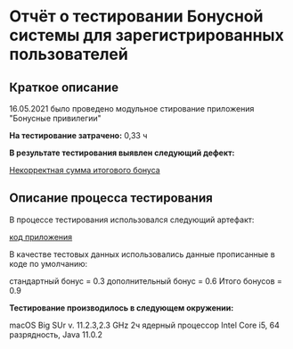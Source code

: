# **Отчёт о тестировании Бонусной системы для зарегистрированных пользователей**

## **Краткое описание**
16.05.2021 было проведено модульное стирование приложения "Бонусные привилегии"

**На тестирование затрачено:** 0,33 ч

**В результате тестирования выявлен следующий дефект:**

[Некорректная сумма итогового бонуса](https://github.com/Art-Julia/Precision_TR/issues/1#issue-892691086)

## **Описание процесса тестирования**
В процессе тестирования использовался следующий артефакт:

[код приложения](https://github.com/Art-Julia/Precision_TR/blob/master/src/Main.java)


В качестве тестовых данных использовались данные прописанные в коде по умолчанию:

стандартный бонус = 0.3
дополнительный бонус = 0.6
Итого бонусов = 0.9 

**Тестирование производилось в следующем окружении:**

macOS Big SUr v. 11.2.3,2.3 GHz 2ч ядерный процессор Intel Core i5, 64 разрядность,
Java 11.0.2
